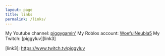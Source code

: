 ```yaml
---
layout: page
title: links
permalink: /links/
---
```


My Youtube channel: [piggygamin'][link1]
My Roblox account: [WoefulNeubla5][link2]
My Twitch: [piggyluv][link3]

[link1]: https://www.youtube.com/channel/UCS0ISs0BnxZuYzAwSVhT9Ww
[link2]: https://www.roblox.com/users/235662525/profile
[link3]; https://www.twitch.tv/piggyluv
